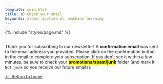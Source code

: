 ```yaml
---
template: main.html
title: 📬 Check your email
keywords: mlops, applied ml, machine learning
---
```


{% include "styles/page.md" %}

##

Thank you for subscribing to our newsletter! A **confirmation email** was sent to the email address you provided. Please click on the confirmation button in the email to complete your subscription. If you don’t see it within a few minutes, be sure to check your <mark>**promotions/spam/junk**</mark> folder (and mark it `Not junk` so you receive our future emails).

[←&nbsp; Return to home](https://madewithml.com/)